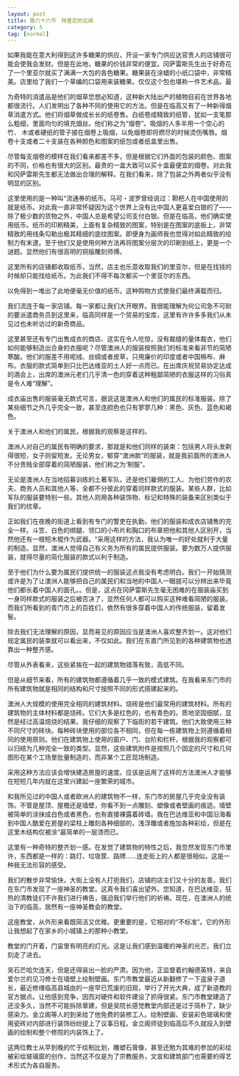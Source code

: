 ```yaml
---
layout: post
title: 第六十六节　特里尼的见闻
category: 5
tag: [normal]
---
```


如果我能在意大利得到这许多糖果的供应，开设一家专门供应达官贵人的店铺很可能会使我会发财。但是在此地，糖果的价钱非常的便宜。冈萨雷斯先生出于好奇花了一个里亚尔就买了满满一大包的各色糖果。糖果装在涂蜡的小纸口袋中，非常精美。店里给了我们一个草编的口袋用来装糖果。仅仅这个包也堪称一件艺术品。最

为奇特的消遣品是他们的烟草您想必知道，这种新大陆出产的植物目前在世界各地都很流行。人们发明出了各种不同的使用它的方法。但是在临高又有了一种新得烟草消遣方式。他们将烟草做成长长的纸卷售。白纸卷成精致的纸管，犹如一支笔那么粗细，里面均匀的填充烟丝。他们称之为“烟卷”。吸烟的人多半用一个空心的竹、 木或者硬纸的管子接在烟卷上吸烟，以免烟卷即将燃尽的时候烫伤嘴唇。烟卷十支或者二十支装在各种颜色和图案的纸包或者纸盒里出售。

尽管每支烟卷的模样在我们看来都差不多，但是根据它们外面的包装的颜色、图案的不同，价格也有很大的区别。最贵的一盒大致可以买十盒最便宜的烟卷。对此我和冈萨雷斯先生都无法做出合理的解释。在我们看来，除了包装之外两者似乎没有明显的区别。

这里使用的是一种叫“流通券的纸币。马可・波罗曾经说过：靼杷人在中国使用的就是纸币。对此我一直非常怀疑因为这个世界上没有比中国人更喜爱白银的了――除了极少数的货物之外，中国人总是希望公司支付白银。但是在临高，他们确实使用纸币。纸币的印刷精美，上面有复杂精致的图案，特别是在图案的底板上，非常精致的用线条勾勒出极其精细的底纹图案。即便身为画师我也觉得对如此精致的绘制力有末逮。至于他们又是使用何种方法再将图案分层次的印刷到纸上，更是一个谜题。显然他们有很高明的铜版雕刻师傅。

这里所有的店铺都收取纸币，当然，店主也乐意收取我们的里亚尔，但是在找钱的时候却只能找给纸币。为此我们不得不每次都买一个里亚尔的东西。

以免得到一堆出了此地便毫无价值的纸币。这种购物方式使我们最终满载而归。

我们流连于每一家店铺。每一家都让我们大开眼界。我很能理解为何公司急不可耐的要派遣商务员到这里来，临高同样是一个贸易的宝库，这里有许许多多我们从未见过也未听访过的新奇商品。

这里甚至还有专门出售成衣的商店、这实在令人吃惊，没有裁缝的量体裁衣，他们如何能够制造出合身的衣服呢？尽管澳洲人的服装按照我们的标准来看非节的简陋寒酸。他们的服差不用呢绒、丝绸或者皮草，只用廉价的印度或者中国棉布、麻布。衣服的款式简单到只比巴达维亚的土人好一点而已。在出席庆祝贸易协定达成的酒会上，出席的澳洲元老们几乎清一色的穿着这种粗鄙简陋的衣服这样的习俗真是令人难“理解”。

成衣庙出售的服装毫无款式可言，据说这是澳洲人和他们的属民的标准服装。除了某些细节之外几乎完全一致，甚至连颜色也只有寥寥几种：黑色、灰色、蓝色和褐色。

关于澳洲人和他们的属民，根据我的观察是这样的。

澳洲人对自己的属民有明确的要求，那就是和他们同样的装束：包括男人将头发剃得很短，女子则留短发。无论男女，郁穿“澳洲款”的服装，就是我前面所的澳洲人不分贵贱全部穿着的简陋服装，他们称之为‘制服”。

无论是澳洲人在当地招募训练的土著军队，还是他们雇佣的工人、为他们劳作的农夫、商务人员和其他人等，全都不分彼此的穿着同样款式的服装。某些人群，比如军队的服装要特别一些。其他人则用各种装饰物、标记和特殊的装备来区别类似于我们的纹章。

正如我们在夜晚的街道上看到有专门的警吏在执勤，他们的服装和成衣店铺售的完全一样。斗笠、白色的绑腿、领口的小布片和胸口的布章把他和其他人区别开，当然他还有一根短木棍作为武器。“采用这样的方法，我认为唯一的好处就利于大量的制造。显然，澳洲人觉得自己有义务为所有的属民提供服装。要为数万人提供服装，就得尽量的简化服装的款式以利于制造。

至于他们为什么要为属民们提供统一的服装这点我没有考虑明白。我们一开始猜测或许是为了让澳洲人能够把自己的属民们和当地的中国人一眼就可以分辨出来毕竟他们都长着中国人的面孔。。但是，这点在冈萨雷斯先生毫无困难的在服装庙买到一身同样款式的服装之后被否决了，显然任何人都可以购买这种难看简陋的服装。而我们所看到的青门市上的百姓们，依然有很多穿着中国人的传统服装，留着发髻。

除去我们无法理解的原因，显而易见的原因应当是澳洲人喜欢整齐划一。这对他们规定属民的装束就可以看出来，不仅如此。我们在东直门所见到的各种建筑物也透靠出一种整齐感。

尽管从外表看来，这些紧挨在一起的建筑物错落有致，高低不同。

但是从细节来看，所有的建筑物都遵循着几乎一致的模式建筑。在我看来东门市的所有建筑物就是相同的结构和尺寸按照不同的形式搭建起来的。

澳洲人大规模的使用完全相同的建筑材料。烧砖是他们最常用的建筑材料。所有的建筑物的主体材料都是烧砖。它们大多是红色的，也有青色的。质地坚固细腻，显然是经过高温焙烧的结果。我仔细的观察了下临街的若干建筑。他们大致使用三种不同尺寸的砖块。每种砖块使用的部位各不相同，但在每一栋建筑物上则遵循着相同的使用原则。他们在建筑物上使用的窗户、门、台阶和栏杆，根据我的观察都可以归结为几种完全一致的类型。显然，这些建筑附件是按照几个固定的尺寸和几何图形在某个工场里批量制造的，而非某个工匠现场制造。

采用这种方法应该会增快建造房屋的速度。应该是运用了这样的方法澳洲人才能够在短短几年内就在这里兴建起一座繁荣的城市。

和我所见过的中国人或者欧洲人的建筑物不一样，东门市的房屋几乎完全没有装饰。不管是屋顶、屋檐还是墙壁，你看不到一点雕刻、塑像或者壁画的痕迹。墙壁被简单的涂抹成白色或者黑色，也有直接裸露着砖墙。我在巴达维亚和中国沿海看到中国人酷爱在房屋的梁柱上雕刻各种细部的，浅浮雕或者施加各种彩绘，但是在这里木结构仅被涂“最简单的一层漆而已。

这里有一种奇特的整齐划一感。在发觉了建筑物的特性之后，我忽然发现东门市里许，东西都是一样的：路灯、垃圾筐、路牌……连走街上的人都是很相似。这是一种我无法形容的感受。

我们的散步非常愉快，大街上没有人打扼我们，店铺的店主们又十分的友善。我们在东门市发现了一座神圣的教堂。这真令我们喜出望外。您知道，在巴达维亚，狂热的清教徒们不许我们进行祷告，强迫我们举行他们的祈祷。现在，在澳洲人的统治下的临高，居然有一座神圣教会的教堂。

这座教堂，从外形来看既简洁又优稚。更重要的是，它相对的“不标准”。它的外形让我想起了在家乡的小城镇上的那种小教堂。

教堂的门开着，门宙里有明亮的灯光。这是让我们感到温暖的神圣的光芒。我们立刻走了进去。

吴石芒哈欠连天，但是还得装出一脸的严肃。因为他，正监督着约翰德英特，来自爱尔兰的见习修士在墙壁上绘制壁画。东门市教堂最近从新翻修了一下盗泉子道长，最近修缮临高县城由的一座早已荒废的旧观，举行了开光大典，成了新道教的官方据点。让他感到竞争，因而对硬件和软件建设了抓得很紧。东门市教堂建造了还没多久，当然不可能拆除章建，但是吴院长感觉教堂内部还是过于简朴了，缺少感染力。金立阁等人的到来给了他免费的装修工人。绘制壁画、安装彩色玻璃和使用瓷砖对内部进行装饰纷纷提上了议事日程。金立阁师徒到临高后不久就投入到壁画的绘制和整个修院的内装饰上了。

这两位教士从早到晚的忙于绘制比划，雕塑石膏像，甚至还勉为其难的参加的彩绘被彩绘玻璃窗的创作，当然这不仅是为了宗教服务，文宣和建筑部门也需要的得艺术形式为各自服务。